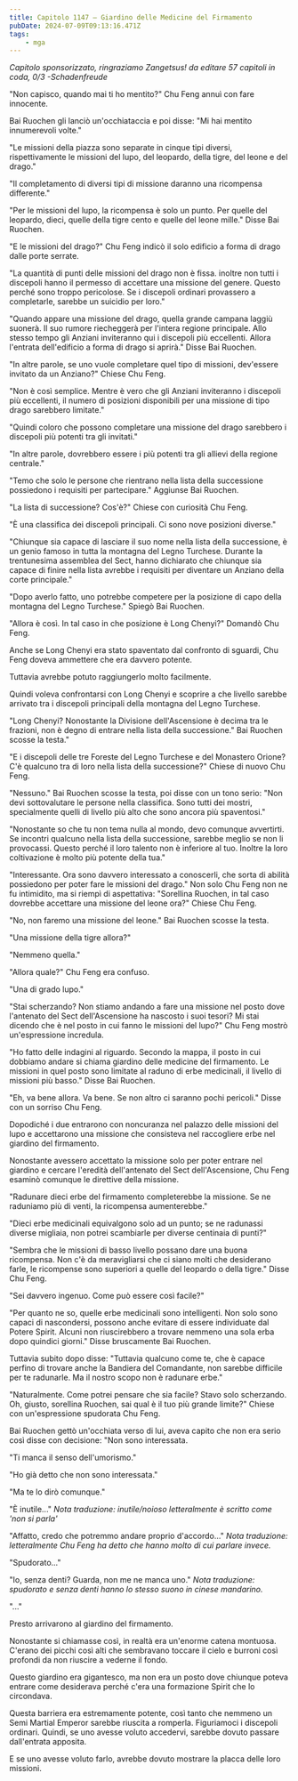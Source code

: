 ```yaml
---
title: Capitolo 1147 – Giardino delle Medicine del Firmamento
pubDate: 2024-07-09T09:13:16.471Z
tags:
    - mga
---
```



<em>Capitolo sponsorizzato, ringraziamo Zangetsus!
da editare
57 capitoli in coda, 0/3
-Schadenfreude</em>


"Non capisco, quando mai ti ho mentito?" Chu Feng annuì con fare innocente.


Bai Ruochen gli lanciò un'occhiataccia e poi disse: "Mi hai mentito innumerevoli volte."


"Le missioni della piazza sono separate in cinque tipi diversi, rispettivamente le missioni del lupo, del leopardo, della tigre, del leone e del drago."


"Il completamento di diversi tipi di missione daranno una ricompensa differente."


"Per le missioni del lupo, la ricompensa è solo un punto. Per quelle del leopardo, dieci, quelle della tigre cento e quelle del leone mille." Disse Bai Ruochen.


"E le missioni del drago?" Chu Feng indicò il solo edificio a forma di drago dalle porte serrate.


"La quantità di punti delle missioni del drago non è fissa. inoltre non tutti i discepoli hanno il permesso di accettare una missione del genere. Questo perché sono troppo pericolose. Se i discepoli ordinari provassero a completarle, sarebbe un suicidio per loro."


"Quando appare una missione del drago, quella grande campana laggiù suonerà. Il suo rumore riecheggerà per l'intera regione principale. Allo stesso tempo gli Anziani inviteranno qui i discepoli più eccellenti. Allora l'entrata dell'edificio a forma di drago si aprirà." Disse Bai Ruochen.


"In altre parole, se uno vuole completare quel tipo di missioni, dev'essere invitato da un Anziano?" Chiese Chu Feng.


"Non è così semplice. Mentre è vero che gli Anziani inviteranno i discepoli più eccellenti, il numero di posizioni disponibili per una missione di tipo drago sarebbero limitate."


"Quindi coloro che possono completare una missione del drago sarebbero i discepoli più potenti tra gli invitati."


"In altre parole, dovrebbero essere i più potenti tra gli allievi della regione centrale."


"Temo che solo le persone che rientrano nella lista della successione possiedono i requisiti per partecipare." Aggiunse Bai Ruochen.


"La lista di successione? Cos'è?" Chiese con curiosità Chu Feng.


"È una classifica dei discepoli principali. Ci sono nove posizioni diverse."


"Chiunque sia capace di lasciare il suo nome nella lista della successione, è un genio famoso in tutta la montagna del Legno Turchese. Durante la trentunesima assemblea del Sect, hanno dichiarato che chiunque sia capace di finire nella lista avrebbe i requisiti per diventare un Anziano della corte principale."


"Dopo averlo fatto, uno potrebbe competere per la posizione di capo della montagna del Legno Turchese." Spiegò Bai Ruochen.


"Allora è così. In tal caso in che posizione è Long Chenyi?" Domandò Chu Feng.


Anche se Long Chenyi era stato spaventato dal confronto di sguardi, Chu Feng doveva ammettere che era davvero potente.


Tuttavia avrebbe potuto raggiungerlo molto facilmente.


Quindi voleva confrontarsi con Long Chenyi e scoprire a che livello sarebbe arrivato tra i discepoli principali della montagna del Legno Turchese.


"Long Chenyi? Nonostante la Divisione dell'Ascensione è decima tra le frazioni, non è degno di entrare nella lista della successione." Bai Ruochen scosse la testa."


"E i discepoli delle tre Foreste del Legno Turchese e del Monastero Orione? C'è qualcuno tra di loro nella lista della successione?" Chiese di nuovo Chu Feng.


"Nessuno." Bai Ruochen scosse la testa, poi disse con un tono serio: "Non devi sottovalutare le persone nella classifica. Sono tutti dei mostri, specialmente quelli di livello più alto che sono ancora più spaventosi."


"Nonostante so che tu non tema nulla al mondo, devo comunque avvertirti. Se incontri qualcuno nella lista della successione, sarebbe meglio se non li provocassi. Questo perché il loro talento non è inferiore al tuo. Inoltre la loro coltivazione è molto più potente della tua."


"Interessante. Ora sono davvero interessato a conoscerli, che sorta di abilità possiedono per poter fare le missioni del drago." Non solo Chu Feng non ne fu intimidito, ma si riempì di aspettativa: "Sorellina Ruochen, in tal caso dovrebbe accettare una missione del leone ora?" Chiese Chu Feng.


"No, non faremo una missione del leone." Bai Ruochen scosse la testa.


"Una missione della tigre allora?"


"Nemmeno quella."


"Allora quale?" Chu Feng era confuso.


"Una di grado lupo."


"Stai scherzando? Non stiamo andando a fare una missione nel posto dove l'antenato del Sect dell'Ascensione ha nascosto i suoi tesori? Mi stai dicendo che è nel posto in cui fanno le missioni del lupo?" Chu Feng mostrò un'espressione incredula.


"Ho fatto delle indagini al riguardo. Secondo la mappa, il posto in cui dobbiamo andare si chiama giardino delle medicine del firmamento. Le missioni in quel posto sono limitate al raduno di erbe medicinali, il livello di missioni più basso." Disse Bai Ruochen.


"Eh, va bene allora. Va bene. Se non altro ci saranno pochi pericoli." Disse con un sorriso Chu Feng.


Dopodiché i due entrarono con noncuranza nel palazzo delle missioni del lupo e accettarono una missione che consisteva nel raccogliere erbe nel giardino del firmamento.


Nonostante avessero accettato la missione solo per poter entrare nel giardino e cercare l'eredità dell'antenato del Sect dell'Ascensione, Chu Feng esaminò comunque le direttive della missione.


"Radunare dieci erbe del firmamento completerebbe la missione. Se ne raduniamo più di venti, la ricompensa aumenterebbe."


"Dieci erbe medicinali equivalgono solo ad un punto; se ne radunassi diverse migliaia, non potrei scambiarle per diverse centinaia di punti?"


"Sembra che le missioni di basso livello possano dare una buona ricompensa. Non c'è da meravigliarsi che ci siano molti che desiderano farle, le ricompense sono superiori a quelle del leopardo o della tigre." Disse Chu Feng.


"Sei davvero ingenuo. Come può essere così facile?"


"Per quanto ne so, quelle erbe medicinali sono intelligenti. Non solo sono capaci di nascondersi, possono anche evitare di essere individuate dal Potere Spirit. Alcuni non riuscirebbero a trovare nemmeno una sola erba dopo quindici giorni." Disse bruscamente Bai Ruochen.


Tuttavia subito dopo disse: "Tuttavia qualcuno come te, che è capace perfino di trovare anche la Bandiera del Comandante, non sarebbe difficile per te radunarle. Ma il nostro scopo non è radunare erbe."


"Naturalmente. Come potrei pensare che sia facile? Stavo solo scherzando. Oh, giusto, sorellina Ruochen, sai qual è il tuo più grande limite?" Chiese con un'espressione spudorata Chu Feng.


Bai Ruochen gettò un'occhiata verso di lui, aveva capito che non era serio così disse con decisione: "Non sono interessata.


"Ti manca il senso dell'umorismo."


"Ho già detto che non sono interessata."


"Ma te lo dirò comunque."


"È inutile..." <em>Nota traduzione: inutile/noioso letteralmente è scritto come 'non si parla'</em>


"Affatto, credo che potremmo andare proprio d'accordo..." <em>Nota traduzione: letteralmente Chu Feng ha detto che hanno molto di cui parlare invece.</em>


"Spudorato..."


"Io, senza denti? Guarda, non me ne manca uno." <em>Nota traduzione: spudorato e senza denti hanno lo stesso suono in cinese mandarino.</em>


"..."


Presto arrivarono al giardino del firmamento.


Nonostante si chiamasse così, in realtà era un'enorme catena montuosa. C'erano dei picchi così alti che sembravano toccare il cielo e burroni così profondi da non riuscire a vederne il fondo.


Questo giardino era gigantesco, ma non era un posto dove chiunque poteva entrare come desiderava perché c'era una formazione Spirit che lo circondava.


Questa barriera era estremamente potente, così tanto che nemmeno un Semi Martial Emperor sarebbe riuscita a romperla. Figuriamoci i discepoli ordinari. Quindi, se uno avesse voluto accedervi, sarebbe dovuto passare dall'entrata apposita.


E se uno avesse voluto farlo, avrebbe dovuto mostrare la placca delle loro missioni.
                                


                                



